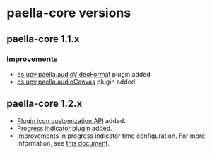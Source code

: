 # paella-core versions

## paella-core 1.1.x

### Improvements

- [es.upv.paella.audioVideoFormat](audio-video-plugin.md) plugin added
- [es.upv.paella.audioCanvas](audio_canvas_plugin.md) plugin added

## paella-core 1.2.x

- [Plugin icon customization API](plugin_icon_customization.md) added.
- [Progress indicator plugin](progress_indicator_plugin.md) added.
- Improvements in progress indicator time configuration. For more information, see [this document](progress_indicator_customization.md).
